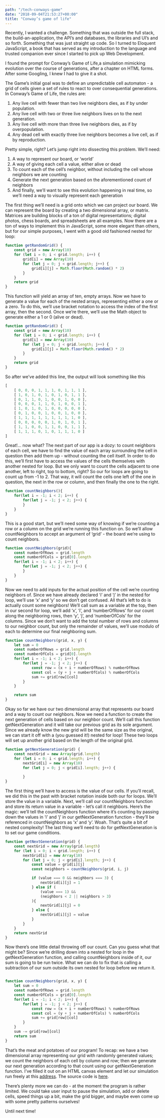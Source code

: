 ```yaml
---
path: "/tech-conways-game"
date: "2018-09-04T21:53:27+00:00"
title: "Conway’s game of life"
---
```



Recently, I wanted a challenge. Something that was outside the full stack, the build-an-application, the API’s and databases, the libraries and UI’s and so forth. Something that was just straight up code. So I turned to Eloquent JavaScript, a book that has served as my introduction to the language and trusted companion ever since I started to pick up Web Development.

I found the prompt for Conway’s Game of Life,a simulation mimicking evolution over the course of generations, after a chapter on HTML forms. After some Googling, I knew I had to give it a shot.

The Game’s initial goal was to define an unpredictable cell automaton - a grid of cells given a set of rules to react to over consequential generations. In Conway’s Game of Life, the rules are:

1. Any live cell with fewer than two live neighbors dies, as if by under population.
2. Any live cell with two or three live neighbors lives on to the next generation.
3. Any live cell with more than three live neighbors dies, as if by overpopulation.
4. Any dead cell with exactly three live neighbors becomes a live cell, as if by reproduction.

Pretty simple, right? Let’s jump right into dissecting this problem. We’ll need:

1. A way to represent our board, or ‘world’
2. A way of giving each cell a value, either alive or dead
3. To count each of the cell’s neighbor, without including the cell whose neighbors we are counting 
4. Generate the next generation based on the aforementioned count of neighbors
5. And finally, we’ll want to see this evolution happening in real time, so we’ll need a way to visually represent each generation

The first thing we’ll need is a grid onto which we can project our board. We can represent the board by creating a two dimensional array, or matrix. Matrices are building blocks of a ton of digital representations; digital photos, chess boards, and spreadsheets are all examples. Now there are a ton of ways to implement this in JavaScript, some more elegant than others, but for our simple purposes, I went with a good old fashioned nested for loop:

```javascript
function getRandomGrid() {
    const grid = new Array(10)
    for (let i = 0; i < grid.length; i++) {
        grid[i] = new Array(10)
        for (let j = 0; j < grid.length; j++) {
            grid[i][j] = Math.floor(Math.random() * 2)
        }
    }
    return grid
}
```

This function will yield an array of ten, empty arrays. Now we have to generate a value for each of the nested arrays, representing either a one or a zero. To do this, we’ll use bracket notation to access the index of the first array, then the second. Once we’re there, we’ll use the Math object to generate either a 1 or 0 (alive or dead). 

```javascript
function getRandomGrid() {
    const grid = new Array(10)
    for (let i = 0; i < grid.length; i++) {
        grid[i] = new Array(10)
        for (let j = 0; j < grid.length; j++) {
            grid[i][j] = Math.floor(Math.random() * 2)
        }
    }
    return grid
}
```

So after we’ve added this line, the output will look something like this

```javascript
[
    [ 0, 0, 0, 1, 1, 1, 0, 1, 1, 1 ],
    [ 1, 0, 1, 0, 1, 0, 1, 0, 1, 1 ],
    [ 0, 1, 1, 0, 1, 0, 0, 1, 0, 0 ],
    [ 0, 0, 0, 1, 1, 0, 1, 0, 0, 1 ],
    [ 1, 0, 1, 0, 1, 0, 0, 0, 0, 0 ],
    [ 0, 1, 0, 0, 1, 0, 0, 1, 0, 0 ],
    [ 1, 1, 1, 1, 1, 1, 1, 1, 1, 0 ],
    [ 0, 0, 0, 0, 0, 1, 0, 1, 0, 1 ],
    [ 1, 1, 0, 0, 1, 1, 0, 0, 1, 1 ],
    [ 1, 1, 1, 0, 1, 0, 1, 1, 1, 0 ]
]
```

Great!... now what? The next part of our app is a dozy: to count neighbors of each cell, we have to find the value of each array surrounding the cell in question then add them up - without counting the cell itself. In order to do this, we’ll first have to access the values of the cells themselves with another nested for loop. But we only want to count the cells adjacent to one another, left to right, top to bottom, right? So our for loops are going to count up from -1 to 2. That way, it will count the cells one left of the one in question, the next in the row or column, and then finally the one to the right.

```javascript
function countNeighbors(){
	for(let i = -1; i < 2; i++) {
		for(let j = -1; j < 2; j++) {
		}
	}
}
```

This is a good start, but we’ll need some way of knowing if we’re counting a row or a column on the grid we’re running this function on. So we’ll allow countNeighbors to accept an argument of ‘grid’ - the board we’re using to count neighbors.

```javascript
function countNeighbors(grid){
	const numberOfRows = grid.length
	const numberOfCols = grid[0].length
	for(let i = -1; i < 2; i++) {
		for(let j = -1; j < 2; j++) {
		}
	}
}
```

Now we need to add inputs for the actual position of the cell we’re counting neighbors of. Since we have already declared ‘i’ and ‘j’ in the nested for loop, we’ll use ‘x’ and ‘y’ so we don’t get confused. All that’s left to do is actually count some neighbors! We’ll call sum as a variable at the top, then in our second for loop, we’ll add ‘x’, ‘i’, and ‘numberOfRows’ for our count along the neighboring rows, then ‘y’, ‘j’, and ‘numberOfCols’ for the columns. Since we don’t want to add the total number of rows and columns to our neighbor count, but only the remainder of values, we’ll use modulo of each to determine our final neighboring sum.

```javascript
function countNeighbors(grid, x, y) {
	let sum = 0 
	const numberOfRows = grid.length
	const numberOfCols = grid[0].length
	for(let i = -1; i < 2; i++) {
		for(let j = -1; j < 2; j++) {
			const row = (x + i + numberOfRows) % numberOfRows
			const col = (y + j + numberOfCols) % numberOfCols
			sum += grid[row][col]
		}
	}

	return sum
}
```
	
Okay so far we have our two dimensional array that represents our board and a way to count our neighbors. Now we need a function to create the next generation of cells based on our neighbor count. We’ll call this function getNextGeneration and it will take our previous grid as its sole argument. Since we already know the new grid will be the same size as the original, we can start it off with a (you guessed it!) nested for loop! These two loops will set up another grid based on the length of the original grid.

```javascript
function getNextGeneration(grid) {
	const nextGrid = new Array(grid.length)
    for (let i = 0; i < grid.length; i++) {
        nextGrid[i] = new Array(10)
        for (let j = 0; j < grid[i].length; j++) {
		
        }
}
```

The first thing we’ll have to access is the value of our cells. If you’ll recall, we did this in the past with bracket notation inside both our for loops. We’ll store the value in a variable. Next, we’ll call our countNeighbors function and store its return value in a variable - let’s call it neighbors. Here’s the magic: we’ll tell the countNeighbors function where it’s counting by passing down the values in ‘i’ and ‘j’ in our getNextGeneration function - they’ll be referenced in countNeighbors as ‘x’ and ‘y’. Woah. That’s quite a bit of nested complexity! The last thing we’ll need to do for getNextGeneration is to set our game conditions.

```javascript
function getNextGeneration(grid) {
	const nextGrid = new Array(grid.length)
	for (let i = 0; i < grid.length; i++) {
       	nextGrid[i] = new Array(10)
       	for (let j = 0; j < grid[i].length; j++) {
			const value = grid[i][j]
			const neighbors = countNeighbors(grid, i, j)

			if (value === 0 && neighbors === 3) {
				nextGrid[i][j] = 1
			} else if (
				(value === 1) &&
				(neighbors < 2 || neighbors > 3)
			){
				nextGrid[i][j] = 0
			} else {
				nextGrid[i][j] = value
			}
       	}
   	}
	return nextGrid
}
```

Now there’s one little detail throwing off our count. Can you guess what that might be? Since we’re drilling down into a nested for loop in the getNextGeneration function, and calling countNeighbors inside of it, our sum is going to be run twice. What we can do to fix that is calling a subtraction of our sum outside its own nested for loop before we return it.

```javascript

function countNeighbors(grid, x, y) {
	let sum = 0 
	const numberOfRows = grid.length
	const numberOfCols = grid[0].length
	for(let i = -1; i < 2; i++) {
		for(let j = -1; j < 2; j++) {
			const row = (x + i + numberOfRows) % numberOfRows
			const col = (y + j + numberOfCols) % numberOfCols
			sum += grid[row][col]
		}
	}
	sum -= grid[row][col]
	return sum
}
```

That’s the meat and potatoes of our program! To recap: we have a two dimensional array representing our grid with randomly generated values; we count the neighbors of each cell by column and row; then we generate our next generation according to that count using our getNextGeneration function. I’ve filled it out on an HTML canvas element and let our simulation run freely at this [address](http://conways-game.surge.sh/). The source code is [here](https://github.com/will-ferens/conways-game).
	
There’s plenty more we can do - at the moment the program is rather limited. We could take user input to pause the simulation, add or delete cells, speed things up a bit, make the grid bigger, and maybe even come up with some pretty patterns ourselves! 

Until next time!
